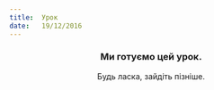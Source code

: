 ```yaml
---
title:  Урок
date:   19/12/2016
---
```


### <center>Ми готуємо цей урок.</center>
<center>Будь ласка, зайдіть пізніше.</center>